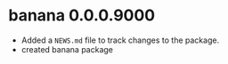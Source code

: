 # banana 0.0.0.9000

* Added a `NEWS.md` file to track changes to the package.
* created banana package

